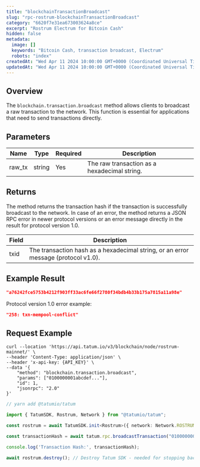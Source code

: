 ```yaml
---
title: "blockchainTransactionBroadcast"
slug: "rpc-rostrum-blockchainTransactionBroadcast"
category: "6620f7e31ea673003624a8ce"
excerpt: "Rostrum Electrum for Bitcoin Cash"
hidden: false
metadata:
  image: []
  keywords: "Bitcoin Cash, transaction broadcast, Electrum"
  robots: "index"
createdAt: "Wed Apr 11 2024 10:00:00 GMT+0000 (Coordinated Universal Time)"
updatedAt: "Wed Apr 11 2024 10:00:00 GMT+0000 (Coordinated Universal Time)"
---
```


## Overview

The `blockchain.transaction.broadcast` method allows clients to broadcast a raw transaction to the network. This function is essential for applications that need to send transactions directly.

## Parameters

| Name    | Type   | Required | Description                                |
| ------- | ------ | -------- | ------------------------------------------ |
| raw_tx  | string | Yes      | The raw transaction as a hexadecimal string. |

## Returns

The method returns the transaction hash if the transaction is successfully broadcast to the network. In case of an error, the method returns a JSON RPC error in newer protocol versions or an error message directly in the result for protocol version 1.0.

| Field   | Description                                                                      |
| ------- | -------------------------------------------------------------------------------- |
| txid    | The transaction hash as a hexadecimal string, or an error message (protocol v1.0). |

## Example Result

```json
"a76242fce5753b4212f903ff33ac6fe66f2780f34bdb4b33b175a7815a11a98e"
```

Protocol version 1.0 error example:

```json
"258: txn-mempool-conflict"
```

## Request Example

```curl /cURL
curl --location 'https://api.tatum.io/v3/blockchain/node/rostrum-mainnet/' \
--header 'Content-Type: application/json' \
--header 'x-api-key: {API_KEY}' \
--data '{
    "method": "blockchain.transaction.broadcast",
    "params": ["0100000001abcdef..."],
    "id": 1,
    "jsonrpc": "2.0"
}'
```
```typescript
// yarn add @tatumio/tatum

import { TatumSDK, Rostrum, Network } from "@tatumio/tatum";

const rostrum = await TatumSDK.init<Rostrum>({ network: Network.ROSTRUM_MAINNET });

const transactionHash = await tatum.rpc.broadcastTransaction("0100000001abcdef...");

console.log('Transaction Hash:', transactionHash);

await rostrum.destroy(); // Destroy Tatum SDK - needed for stopping background jobs when done
```